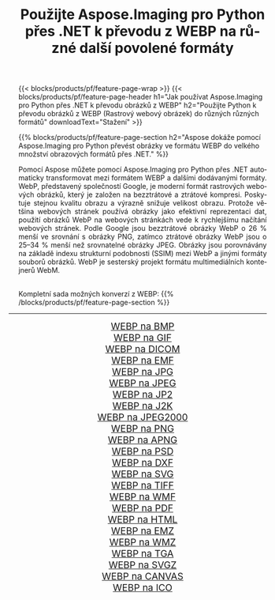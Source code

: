 ﻿---
title: Použijte Aspose.Imaging pro Python přes .NET k převodu z WEBP na různé další povolené formáty 
weight: 3920
url: /cs/python-net/conversion/from/webp 
lang: cs
langdirlevel: 2
locales: zh-hans,ja,it,ru,de,es,fr,nl,id,lt,pl,pt,vi,tr,ko,zh-hant,ar,hi,th,sv,cs,uk,he
description: Pomocí Aspose.Imaging pro Python přes .NET můžete rychle transformovat z WEBP(Rastrový webový obrázek) do různých formátů.
---

{{< blocks/products/pf/feature-page-wrap >}}
{{< blocks/products/pf/feature-page-header h1="Jak používat Aspose.Imaging pro Python přes .NET k převodu obrázků z WEBP" h2="Použijte Python k převodu obrázků z WEBP (Rastrový webový obrázek) do různých různých formátů" downloadText="Stažení" >}}


{{% blocks/products/pf/feature-page-section  h2="Aspose dokáže pomocí Aspose.Imaging pro Python převést obrázky ve formátu WEBP do velkého množství obrazových formátů přes .NET." %}}
<p align=justify>Pomocí Aspose můžete pomocí Aspose.Imaging pro Python přes .NET automaticky transformovat mezi formátem WEBP a dalšími dodávanými formáty. WebP, představený společností Google, je moderní formát rastrových webových obrázků, který je založen na bezztrátové a ztrátové kompresi. Poskytuje stejnou kvalitu obrazu a výrazně snižuje velikost obrazu. Protože většina webových stránek používá obrázky jako efektivní reprezentaci dat, použití obrázků WebP na webových stránkách vede k rychlejšímu načítání webových stránek. Podle Google jsou bezztrátové obrázky WebP o 26 % menší ve srovnání s obrázky PNG, zatímco ztrátové obrázky WebP jsou o 25–34 % menší než srovnatelné obrázky JPEG. Obrázky jsou porovnávány na základě indexu strukturní podobnosti (SSIM) mezi WebP a jinými formáty souborů obrázků. WebP je sesterský projekt formátu multimediálních kontejnerů WebM.</p>
<br/>
Kompletní sada možných konverzí z WEBP:
{{% /blocks/products/pf/feature-page-section %}}
<div class="container-fluid productfamilypage bg-gray">
    <div class="convertypes bg-gray agp-content section">
        <div class="container">
		<hr style="margin-left:-20px;"/>
		<div class="row other-converters" style="gap: 10px;font-size: 19px;text-align:center;">
		    <div class='col-md-2 other-converter remove-lp remove-rp'><a href="/imaging/cs/python-net/conversion/webp-to-bmp" style="padding:15px;">WEBP na BMP</a></div><div class='col-md-2 other-converter remove-lp remove-rp'><a href="/imaging/cs/python-net/conversion/webp-to-gif" style="padding:15px;">WEBP na GIF</a></div><div class='col-md-2 other-converter remove-lp remove-rp'><a href="/imaging/cs/python-net/conversion/webp-to-dicom" style="padding:15px;">WEBP na DICOM</a></div><div class='col-md-2 other-converter remove-lp remove-rp'><a href="/imaging/cs/python-net/conversion/webp-to-emf" style="padding:15px;">WEBP na EMF</a></div><div class='col-md-2 other-converter remove-lp remove-rp'><a href="/imaging/cs/python-net/conversion/webp-to-jpg" style="padding:15px;">WEBP na JPG</a></div><div class='col-md-2 other-converter remove-lp remove-rp'><a href="/imaging/cs/python-net/conversion/webp-to-jpeg" style="padding:15px;">WEBP na JPEG</a></div><div class='col-md-2 other-converter remove-lp remove-rp'><a href="/imaging/cs/python-net/conversion/webp-to-jp2" style="padding:15px;">WEBP na JP2</a></div><div class='col-md-2 other-converter remove-lp remove-rp'><a href="/imaging/cs/python-net/conversion/webp-to-j2k" style="padding:15px;">WEBP na J2K</a></div><div class='col-md-2 other-converter remove-lp remove-rp'><a href="/imaging/cs/python-net/conversion/webp-to-jpeg2000" style="padding:15px;">WEBP na JPEG2000</a></div><div class='col-md-2 other-converter remove-lp remove-rp'><a href="/imaging/cs/python-net/conversion/webp-to-png" style="padding:15px;">WEBP na PNG</a></div><div class='col-md-2 other-converter remove-lp remove-rp'><a href="/imaging/cs/python-net/conversion/webp-to-apng" style="padding:15px;">WEBP na APNG</a></div><div class='col-md-2 other-converter remove-lp remove-rp'><a href="/imaging/cs/python-net/conversion/webp-to-psd" style="padding:15px;">WEBP na PSD</a></div><div class='col-md-2 other-converter remove-lp remove-rp'><a href="/imaging/cs/python-net/conversion/webp-to-dxf" style="padding:15px;">WEBP na DXF</a></div><div class='col-md-2 other-converter remove-lp remove-rp'><a href="/imaging/cs/python-net/conversion/webp-to-svg" style="padding:15px;">WEBP na SVG</a></div><div class='col-md-2 other-converter remove-lp remove-rp'><a href="/imaging/cs/python-net/conversion/webp-to-tiff" style="padding:15px;">WEBP na TIFF</a></div><div class='col-md-2 other-converter remove-lp remove-rp'><a href="/imaging/cs/python-net/conversion/webp-to-wmf" style="padding:15px;">WEBP na WMF</a></div><div class='col-md-2 other-converter remove-lp remove-rp'><a href="/imaging/cs/python-net/conversion/webp-to-pdf" style="padding:15px;">WEBP na PDF</a></div><div class='col-md-2 other-converter remove-lp remove-rp'><a href="/imaging/cs/python-net/conversion/webp-to-html" style="padding:15px;">WEBP na HTML</a></div><div class='col-md-2 other-converter remove-lp remove-rp'><a href="/imaging/cs/python-net/conversion/webp-to-emz" style="padding:15px;">WEBP na EMZ</a></div><div class='col-md-2 other-converter remove-lp remove-rp'><a href="/imaging/cs/python-net/conversion/webp-to-wmz" style="padding:15px;">WEBP na WMZ</a></div><div class='col-md-2 other-converter remove-lp remove-rp'><a href="/imaging/cs/python-net/conversion/webp-to-tga" style="padding:15px;">WEBP na TGA</a></div><div class='col-md-2 other-converter remove-lp remove-rp'><a href="/imaging/cs/python-net/conversion/webp-to-svgz" style="padding:15px;">WEBP na SVGZ</a></div><div class='col-md-2 other-converter remove-lp remove-rp'><a href="/imaging/cs/python-net/conversion/webp-to-canvas" style="padding:15px;">WEBP na CANVAS</a></div><div class='col-md-2 other-converter remove-lp remove-rp'><a href="/imaging/cs/python-net/conversion/webp-to-ico" style="padding:15px;">WEBP na ICO</a></div>
                </div>
        </div>
    </div>
</div>
<br/>

